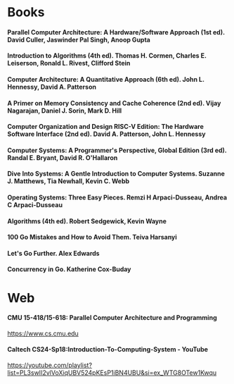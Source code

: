 # Books

#### Parallel Computer Architecture: A Hardware/Software Approach (1st ed). David Culler, Jaswinder Pal Singh, Anoop Gupta

#### Introduction to Algorithms (4th ed). Thomas H. Cormen, Charles E. Leiserson, Ronald L. Rivest, Clifford Stein

#### Computer Architecture: A Quantitative Approach (6th ed). John L. Hennessy, David A. Patterson

#### A Primer on Memory Consistency and Cache Coherence (2nd ed). Vijay Nagarajan, Daniel J. Sorin, Mark D. Hill

#### Computer Organization and Design RISC-V Edition: The Hardware Software Interface (2nd ed). David A. Patterson, John L. Hennessy

#### Computer Systems: A Programmer's Perspective, Global Edition (3rd ed). Randal E. Bryant, David R. O'Hallaron

#### Dive Into Systems: A Gentle Introduction to Computer Systems. Suzanne J. Matthews, Tia Newhall, Kevin C. Webb

#### Operating Systems: Three Easy Pieces. Remzi H Arpaci-Dusseau, Andrea C Arpaci-Dusseau

#### Algorithms (4th ed). Robert Sedgewick, Kevin Wayne

#### 100 Go Mistakes and How to Avoid Them. Teiva Harsanyi

#### Let's Go Further. Alex Edwards

#### Concurrency in Go. Katherine Cox-Buday

# Web

#### CMU 15-418/15-618: Parallel Computer Architecture and Programming

https://www.cs.cmu.edu

#### Caltech CS24-Sp18:Introduction-To-Computing-System - YouTube

https://youtube.com/playlist?list=PL3swII2vlVoXiqUBV524pKEsP1iBN4UBU&si=ex_WTG8OTew1Kwqu
